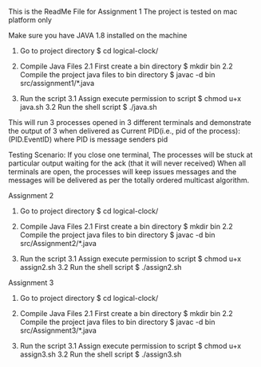 This is the ReadMe File for Assignment 1 
The project is tested on mac platform only

Make sure you have JAVA 1.8 installed on the machine 

1. Go to project directory 
$ cd logical-clock/

2. Compile Java Files 
2.1 First create a bin directory
$ mkdir bin
2.2 Compile the project java files to bin directory 
$ javac -d bin src/assignment1/*.java

3. Run the script
3.1 Assign execute permission to script
$ chmod u+x java.sh 
3.2 Run the shell script
$ ./java.sh


This will run 3 processes opened in 3 different terminals and demonstrate the output of 3 when delivered as
Current PID(i.e., pid of the process): (PID.EventID) where PID is message senders pid 


Testing Scenario: 
If you close one terminal, The processes will be stuck at particular output waiting for the ack (that it will never received)
When all terminals are open, the processes will keep issues messages and the messages will be delivered as per the totally ordered multicast algorithm. 


Assignment 2 
1. Go to project directory 
$ cd logical-clock/

2. Compile Java Files 
2.1 First create a bin directory
$ mkdir bin
2.2 Compile the project java files to bin directory 
$ javac -d bin src/Assignment2/*.java

3. Run the script
3.1 Assign execute permission to script
$ chmod u+x assign2.sh 
3.2 Run the shell script
$ ./assign2.sh

Assignment 3 
1. Go to project directory 
$ cd logical-clock/

2. Compile Java Files 
2.1 First create a bin directory
$ mkdir bin
2.2 Compile the project java files to bin directory 
$ javac -d bin src/Assignment3/*.java

3. Run the script
3.1 Assign execute permission to script
$ chmod u+x assign3.sh 
3.2 Run the shell script
$ ./assign3.sh
